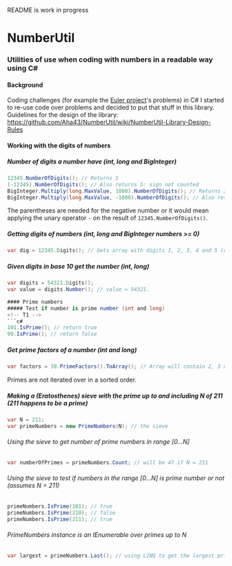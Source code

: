 README is work in progress
# NumberUtil
### Utilities of use when coding with numbers in a readable way using C#
#### Background ####
Coding challenges (for example the [Euler project](https://projecteuler.net/)'s problems) in C# I started to re-use code over problems and decided to put that stuff in this library. Guidelines for the design of the library: https://github.com/Aha43/NumberUtil/wiki/NumberUtil-Library-Design-Rules

#### Working with the digits of numbers
##### Number of digits a number have (int, long and BigInteger)
<!-- T5 -->
```c#
12345.NumberOfDigits(); // Returns 5
(-12345).NumberOfDigits(); // Also returns 5: sign not counted
BigInteger.Multiply(long.MaxValue, 1000).NumberOfDigits(); // Returns 22
BigInteger.Multiply(long.MaxValue, -1000).NumberOfDigits(); // Also returns 22
```

The parentheses are needed for the negative number or it would mean applying the unary operator `-` on the result of `12345.NumberOfDigits()`.

##### Getting digits of numbers (int, long and BigInteger numbers >= 0)
<!-- T7 -->
```c#
var dig = 12345.Digits(); // Gets array with digits 1, 2, 3, 4 and 5 (dig[0] = 1 and dig[4] = 5)
```

##### Given digits in base 10 get the number (int, long)
<!-- T8 -->
```c#
var digits = 54321.Digits();
var value = digits.Number(); // value = 54321.

#### Prime numbers
##### Test if number is prime number (int and long)
<!-- T1 -->
```c#
101.IsPrime(); // return true
99.IsPrime(); // return false
```

##### Get prime factors of a number (int and long)
<!-- T6 -->
```c#
var factors = 30.PrimeFactors().ToArray(); // Array will contain 2, 3 and 5. 
```
Primes are not iterated over in a sorted order.

##### Making a (Eratosthenes) sieve with the prime up to and including N of 211 (211 happens to be a prime)
```c#
var N = 211;
var primeNumbers = new PrimeNumbers(N); // the sieve
````

###### Using the sieve to get number of prime numbers in range [0...N]
<!-- T2 -->
```c#
var numberOfPrimes = primeNumbers.Count; // will be 47 if N = 211
```

###### Using the sieve to test if numbers in the range [0...N] is prime number or not (assumes N = 211)
<!-- T3 -->
```c#
primeNumbers.IsPrime(101); // true
primeNumbers.IsPrime(210); // false
primeNumbers.IsPrime(211); // true
```

###### PrimeNumbers instance is an IEnumerable over primes up to N
<!-- T4 -->
```c#
var largest = primeNumbers.Last(); // using LINQ to get the largest prime less or equal to N.
```
